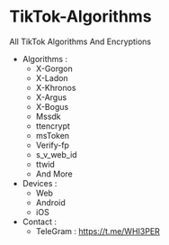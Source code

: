 # TikTok-Algorithms
All TikTok Algorithms And Encryptions
- Algorithms :
  - X-Gorgon
  - X-Ladon
  - X-Khronos
  - X-Argus
  - X-Bogus
  - Mssdk
  - ttencrypt
  - msToken
  - Verify-fp
  - s_v_web_id
  - ttwid
  - And More
- Devices :
  - Web
  - Android
  - iOS
- Contact :
  - TeleGram : https://t.me/WHI3PER
